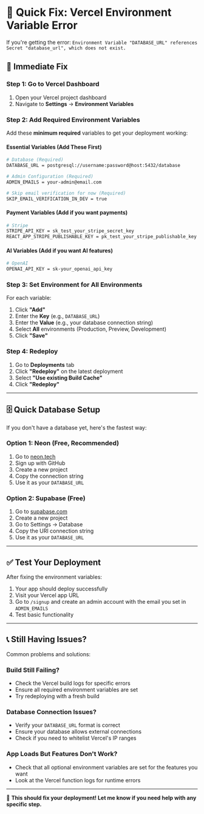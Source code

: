 # 🚨 Quick Fix: Vercel Environment Variable Error

If you're getting the error: `Environment Variable "DATABASE_URL" references Secret "database_url", which does not exist.`

## 🔧 **Immediate Fix**

### **Step 1: Go to Vercel Dashboard**
1. Open your Vercel project dashboard
2. Navigate to **Settings** → **Environment Variables**

### **Step 2: Add Required Environment Variables**

Add these **minimum required** variables to get your deployment working:

#### **Essential Variables (Add These First)**

```bash
# Database (Required)
DATABASE_URL = postgresql://username:password@host:5432/database

# Admin Configuration (Required)
ADMIN_EMAILS = your-admin@email.com

# Skip email verification for now (Required)
SKIP_EMAIL_VERIFICATION_IN_DEV = true
```

#### **Payment Variables (Add if you want payments)**

```bash
# Stripe
STRIPE_API_KEY = sk_test_your_stripe_secret_key
REACT_APP_STRIPE_PUBLISHABLE_KEY = pk_test_your_stripe_publishable_key
```

#### **AI Variables (Add if you want AI features)**

```bash
# OpenAI
OPENAI_API_KEY = sk-your_openai_api_key
```

### **Step 3: Set Environment for All Environments**

For each variable:
1. Click **"Add"**
2. Enter the **Key** (e.g., `DATABASE_URL`)
3. Enter the **Value** (e.g., your database connection string)
4. Select **All** environments (Production, Preview, Development)
5. Click **"Save"**

### **Step 4: Redeploy**

1. Go to **Deployments** tab
2. Click **"Redeploy"** on the latest deployment
3. Select **"Use existing Build Cache"**
4. Click **"Redeploy"**

---

## 🗄️ **Quick Database Setup**

If you don't have a database yet, here's the fastest way:

### **Option 1: Neon (Free, Recommended)**
1. Go to [neon.tech](https://neon.tech)
2. Sign up with GitHub
3. Create a new project
4. Copy the connection string
5. Use it as your `DATABASE_URL`

### **Option 2: Supabase (Free)**
1. Go to [supabase.com](https://supabase.com)
2. Create a new project
3. Go to Settings → Database
4. Copy the URI connection string
5. Use it as your `DATABASE_URL`

---

## ✅ **Test Your Deployment**

After fixing the environment variables:

1. Your app should deploy successfully
2. Visit your Vercel app URL
3. Go to `/signup` and create an admin account with the email you set in `ADMIN_EMAILS`
4. Test basic functionality

---

## 📞 **Still Having Issues?**

Common problems and solutions:

### **Build Still Failing?**
- Check the Vercel build logs for specific errors
- Ensure all required environment variables are set
- Try redeploying with a fresh build

### **Database Connection Issues?**
- Verify your `DATABASE_URL` format is correct
- Ensure your database allows external connections
- Check if you need to whitelist Vercel's IP ranges

### **App Loads But Features Don't Work?**
- Check that all optional environment variables are set for the features you want
- Look at the Vercel function logs for runtime errors

---

🎉 **This should fix your deployment! Let me know if you need help with any specific step.** 